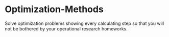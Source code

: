 # Optimization-Methods

Solve optimization problems showing every calculating step so that you will not be bothered by your operational research homeworks.
